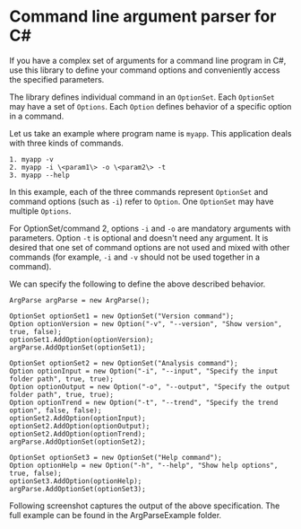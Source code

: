 # Command line argument parser for C\#
If you have a complex set of arguments for a command line program in C\#, use this library to define your command options and conveniently access the specified parameters.

The library defines individual command in an ```OptionSet```. Each ```OptionSet``` may have a set of ```Options```. Each ```Option``` defines behavior of a specific option in a command.

Let us take an example where program name is ```myapp```. This application deals with three kinds of commands.
```
1. myapp -v
2. myapp -i \<param1\> -o \<param2\> -t
3. myapp --help
```
In this example, each of the three commands represent ```OptionSet``` and command options (such as ```-i```) refer to ```Option```. One ```OptionSet``` may have multiple ```Options```.

For OptionSet/command 2, options ```-i``` and ```-o``` are mandatory arguments with parameters. Option ```-t``` is optional and doesn't need any argument. It is desired that one set of command options are not used and mixed with other commands (for example, ```-i``` and ```-v``` should not be used together in a command).

We can specify the following to define the above described behavior.
```
ArgParse argParse = new ArgParse();

OptionSet optionSet1 = new OptionSet("Version command");
Option optionVersion = new Option("-v", "--version", "Show version", true, false);
optionSet1.AddOption(optionVersion);
argParse.AddOptionSet(optionSet1);

OptionSet optionSet2 = new OptionSet("Analysis command");
Option optionInput = new Option("-i", "--input", "Specify the input folder path", true, true);
Option optionOutput = new Option("-o", "--output", "Specify the output folder path", true, true);
Option optionTrend = new Option("-t", "--trend", "Specify the trend option", false, false);
optionSet2.AddOption(optionInput);
optionSet2.AddOption(optionOutput);
optionSet2.AddOption(optionTrend);
argParse.AddOptionSet(optionSet2);

OptionSet optionSet3 = new OptionSet("Help command");
Option optionHelp = new Option("-h", "--help", "Show help options", true, false);
optionSet3.AddOption(optionHelp);
argParse.AddOptionSet(optionSet3);
```

Following screenshot captures the output of the above specification. The full example can be found in the ArgParseExample folder.
